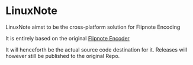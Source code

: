 # LinuxNote

LinuxNote aimst to be the cross-platform solution for Flipnote Encoding

It is entirely based on the original [Flipnote Encoder](https://github1s.com/RinLovesYou/Flipnote-Encoder)

It will henceforth be the actual source code destination for it. Releases will however still be published to the original Repo.
